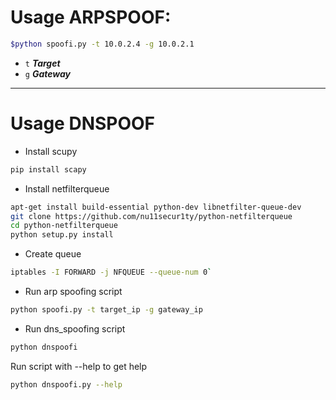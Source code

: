 # Usage ARPSPOOF:
```bash
$python spoofi.py -t 10.0.2.4 -g 10.0.2.1
```
- `t` ***Target***
- `g` ***Gateway***


---------------------------------------------------------------------------------------------------------

# Usage DNSPOOF

* Install scupy
```bash
pip install scapy
```
* Install netfilterqueue
```bash
apt-get install build-essential python-dev libnetfilter-queue-dev
git clone https://github.com/nu11secur1ty/python-netfilterqueue
cd python-netfilterqueue
python setup.py install
```
* Create queue
```bash
iptables -I FORWARD -j NFQUEUE --queue-num 0`
```
* Run arp spoofing script
```bash
python spoofi.py -t target_ip -g gateway_ip
```
* Run dns_spoofing script
```bash
python dnspoofi
```
Run script with --help to get help
```bash
python dnspoofi.py --help
```
